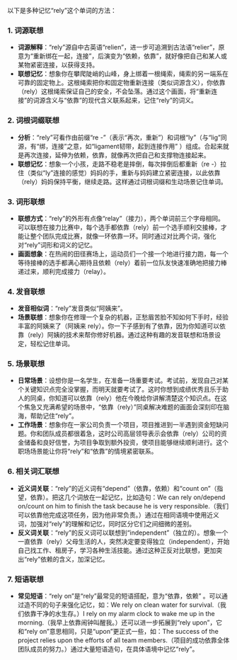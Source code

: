 以下是多种记忆“rely”这个单词的方法：

### 1. 词源联想
 - **词源解释**：“rely”源自中古英语“relien”，进一步可追溯到古法语“relier”，原意为“重新绑在一起，连接”，后演变为“依赖，依靠”，就好像把自己和某人或某物紧密连接，以获得支持。
 - **联想记忆**：想象你在攀爬陡峭的山峰，身上绑着一根绳索，绳索的另一端系在可靠的固定物上。这根绳索把你和固定物重新连接（类似词源含义），你依靠（rely）这根绳索保证自己的安全，不会坠落。通过这个画面，将“重新连接”的词源含义与“依靠”的现代含义联系起来，记住“rely”的词义。

### 2. 词根词缀联想
 - **分析**：“rely”可看作由前缀“re -”（表示“再次，重新”）和词根“ly”（与“lig”同源，有“绑，连接”之意，如“ligament韧带，起到连接作用” ）组成。合起来就是再次连接，延伸为依赖，依靠，就像再次把自己和支撑物连接起来。
 - **联想记忆**：想象一个小孩，走路不稳老是摔倒，每次摔倒后都重新（re -）拉住（类似“ly”连接的感觉）妈妈的手，重新与妈妈建立紧密连接，以此依靠（rely）妈妈保持平衡，继续走路。这样通过词根词缀和生动场景记住单词。

### 3. 词形联想
 - **联想方式**：“rely”的外形有点像“relay”（接力），两个单词前三个字母相同。可以联想在接力比赛中，每个选手都依靠（rely）前一个选手顺利交接棒，才能让整个团队完成比赛，就像一环依靠一环。同时通过对比两个词，强化对“rely”词形和词义的记忆。
 - **画面想象**：在热闹的田径赛场上，运动员们一个接一个地进行接力跑，每一个等待接棒的选手都满心期待且依赖（rely）着前一位队友快速准确地把接力棒递过来，顺利完成接力（relay）。

### 4. 发音联想
 - **发音相似词**：“rely”发音类似“阿姨来”。
 - **场景联想**：想象你在修理一个复杂的机器，正愁眉苦脸不知如何下手时，经验丰富的阿姨来了（阿姨来 rely）。你一下子感到有了依靠，因为你知道可以依靠（rely）阿姨的技术来帮你修好机器。通过这种有趣的发音联想和场景设定，轻松记住单词。

### 5. 场景联想
 - **日常场景**：设想你是一名学生，在准备一场重要考试。考试前，发现自己对某个关键知识点完全没掌握，而明天就要考试了。这时你想到成绩优秀且乐于助人的同桌，你知道可以依靠（rely）他在今晚给你讲解清楚这个知识点。在这个焦急又充满希望的场景中，“依靠（rely）”同桌解决难题的画面会深刻印在脑海，帮助记住“rely”。
 - **工作场景**：想象你在一家公司负责一个项目，项目推进到一半遇到资金短缺问题。你和团队成员都很着急，这时公司高层领导表示会依靠（rely）公司的资金储备和良好信誉，为项目争取到额外投资，使项目能够继续顺利进行。这个职场场景能让你将“rely”和“依靠”的情境紧密联系。

### 6. 相关词汇联想
 - **近义词关联**：“rely”的近义词有“depend”（依靠，依赖）和“count on”（指望，依靠）。把这几个词放在一起记忆，比如造句：We can rely on/depend on/count on him to finish the task because he is very responsible.（我们可以依靠他完成这项任务，因为他非常负责。）通过在相同语境中使用近义词，加强对“rely”的理解和记忆，同时区分它们之间细微的差别。
 - **反义词关联**：“rely”的反义词可以联想到“independent”（独立的）。想象一个一直依靠（rely）父母生活的人，突然决定要变得独立（independent），开始自己找工作、租房子，学习各种生活技能。通过这种正反对比联想，更加突出“rely”依赖的含义，加深记忆。

### 7. 短语联想
 - **常见短语**：“rely on”是“rely”最常见的短语搭配，意为“依靠，依赖” 。可以通过造不同的句子来强化记忆，如：We rely on clean water for survival.（我们依靠干净的水生存。）I rely on my alarm clock to wake me up in the morning.（我早上依靠闹钟叫醒我。）还可以进一步拓展到“rely upon”，它和“rely on”意思相同，只是“upon”更正式一些，如：The success of the project relies upon the efforts of all team members.（项目的成功依靠全体团队成员的努力。）通过大量短语造句，在具体语境中记忆“rely”。 